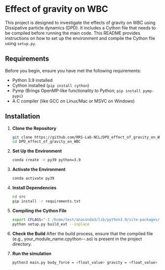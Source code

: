 # Effect of gravity on WBC
This project is designed to investigate the effects of gravity on WBC using Dissipative particle dynamics (DPD). It includes a Cython file that needs to be compiled before running the main code. This README provides instructions on how to set up the environment and compile the Cython file using `setup.py`.

## Requirements

Before you begin, ensure you have met the following requirements:

- Python 3.9 installed
- Cython installed (`pip install cython`)
- Pymp (Brings OpenMP-like functionality to Python; `pip install pymp-pypi`)
- A C compiler (like GCC on Linux/Mac or MSVC on Windows)

## Installation

1. **Clone the Repository**

   ```bash
   git clone https://github.com/RRS-Lab-NCL/DPD_effect_of_gravity_on_WBC.git
   cd DPD_effect_of_gravity_on_WBC
   
2. **Set Up the Environment**

   ```bash
   conda create -n py39 python=3.9

3. **Activate the Environment**

   ```bash
   conda activate py39
   
4. **Install Dependencies**

   ```bash
   cd src
   pip install -r requirements.txt

5. **Compiling the Cython File**

   ```bash
   export CFLAGS="-I /home/test/anaconda3/lib/python3.9/site-packages/numpy/core/include $CFLAGS"
   python setup.py build_ext --inplace

6. **Check the Build**
   After the build process, ensure that the compiled file (e.g., your_module_name.cpython-<version>-<platform>.so) is present in the project directory.
   
7. **Run the simulation**

   ```bash
   python3 main.py body_force = <float_value> gravity = <float_value>
